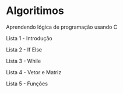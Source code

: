 # Algoritimos
 Aprendendo lógica de programação usando C 

 Lista 1 - Introdução

 Lista 2 - If Else

 Lista 3 - While

 Lista 4 - Vetor e Matriz
 
 Lista 5 - Funções
